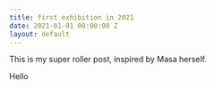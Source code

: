 ```yaml
---
title: first exhibition in 2021
date: 2021-01-01 00:00:00 Z
layout: default
---
```


This is my super roller post, inspired by Masa herself.

Hello
